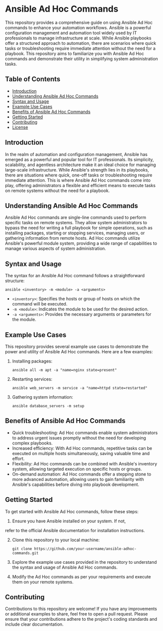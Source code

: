 # Ansible Ad Hoc Commands

This repository provides a comprehensive guide on using Ansible Ad Hoc commands to enhance your automation workflows. Ansible is a powerful configuration management and automation tool widely used by IT professionals to manage infrastructure at scale. While Ansible playbooks offer a structured approach to automation, there are scenarios where quick tasks or troubleshooting require immediate attention without the need for a playbook. This repository aims to familiarize you with Ansible Ad Hoc commands and demonstrate their utility in simplifying system administration tasks.

## Table of Contents

- [Introduction](#introduction)
- [Understanding Ansible Ad Hoc Commands](#understanding-ansible-ad-hoc-commands)
- [Syntax and Usage](#syntax-and-usage)
- [Example Use Cases](#example-use-cases)
- [Benefits of Ansible Ad Hoc Commands](#benefits-of-ansible-ad-hoc-commands)
- [Getting Started](#getting-started)
- [Contributing](#contributing)
- [License](#license)

## Introduction

In the realm of automation and configuration management, Ansible has emerged as a powerful and popular tool for IT professionals. Its simplicity, scalability, and agentless architecture make it an ideal choice for managing large-scale infrastructure. While Ansible's strength lies in its playbooks, there are situations where quick, one-off tasks or troubleshooting require immediate attention. This is where Ansible Ad Hoc commands come into play, offering administrators a flexible and efficient means to execute tasks on remote systems without the need for a playbook.

## Understanding Ansible Ad Hoc Commands

Ansible Ad Hoc commands are single-line commands used to perform specific tasks on remote systems. They allow system administrators to bypass the need for writing a full playbook for simple operations, such as installing packages, starting or stopping services, managing users, or gathering information from remote hosts. Ad Hoc commands utilize Ansible's powerful module system, providing a wide range of capabilities to manage various aspects of system administration.

## Syntax and Usage

The syntax for an Ansible Ad Hoc command follows a straightforward structure:

```
ansible <inventory> -m <module> -a <arguments>
```

- `<inventory>`: Specifies the hosts or group of hosts on which the command will be executed.
- `-m <module>`: Indicates the module to be used for the desired action.
- `-a <arguments>`: Provides the necessary arguments or parameters for the module.

## Example Use Cases

This repository provides several example use cases to demonstrate the power and utility of Ansible Ad Hoc commands. Here are a few examples:

1. Installing packages:
   ```shell
   ansible all -m apt -a "name=nginx state=present"
   ```

2. Restarting services:
   ```shell
   ansible web_servers -m service -a "name=httpd state=restarted"
   ```

3. Gathering system information:
   ```shell
   ansible database_servers -m setup
   ```

## Benefits of Ansible Ad Hoc Commands

- Quick troubleshooting: Ad Hoc commands enable system administrators to address urgent issues promptly without the need for developing complex playbooks.
- Increased efficiency: With Ad Hoc commands, repetitive tasks can be executed on multiple hosts simultaneously, saving valuable time and effort.
- Flexibility: Ad Hoc commands can be combined with Ansible's inventory system, allowing targeted execution on specific hosts or groups.
- On-demand automation: Ad Hoc commands offer a stepping stone to more advanced automation, allowing users to gain familiarity with Ansible's capabilities before diving into playbook development.

## Getting Started

To get started with Ansible Ad Hoc commands, follow these steps:

1. Ensure you have Ansible installed on your system. If not,

 refer to the official Ansible documentation for installation instructions.

2. Clone this repository to your local machine:
   ```shell
   git clone https://github.com/your-username/ansible-adhoc-commands.git
   ```

3. Explore the example use cases provided in the repository to understand the syntax and usage of Ansible Ad Hoc commands.

4. Modify the Ad Hoc commands as per your requirements and execute them on your remote systems.

## Contributing

Contributions to this repository are welcome! If you have any improvements or additional examples to share, feel free to open a pull request. Please ensure that your contributions adhere to the project's coding standards and include clear documentation.

